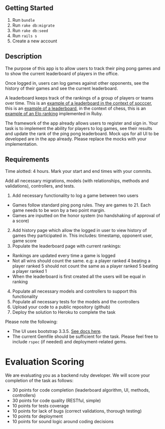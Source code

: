 ## Getting Started

1. Run `bundle`
2. Run `rake db:migrate`
3. Run `rake db:seed`
4. Run `rails s`
5. Create a new account

## Description

The purpose of this app is to allow users to track their ping pong games and to show the current leaderboard of players in the office.

Once logged in, users can log games against other opponents, see the history of their games and see the current leaderboard.

A leaderboard keeps track of the rankings of a group of players or teams over time.  This is an [example of a leaderboard in the context of socccer](http://www.fifa.com/fifa-world-ranking/ranking-table/men/), this is an [example of a leaderboard](https://ratings.fide.com/top.phtml?list=men), in the context of chess, this is an [example of an Elo ranking](https://github.com/rgho/elo.rb) implemented in Ruby.

The framework of the app already allows users to register and sign in. Your task is to implement the ability for players to log games, see their results and update the rank of the ping pong leaderboard. Mock ups for all UI to be developed are in the app already.  Please replace the mocks with your implementation.

## Requirements

Time alotted: 4 hours.
Mark your start and end times with your commits.

Add all necessary migrations, models (with relationships, methods and validations), controllers, and tests.

1. Add necessary functionality to log a game between two users
  * Games follow standard ping pong rules. They are games to 21.  Each game needs to be won by a two point margin.
  * Games are inputted on the honor system (no handshaking of approval of a score)
2. Add history page which allow the logged in user to view history of games they participated in. This includes: timestamp, opponent user, game score
3. Populate the leaderboard page with current rankings:
  * Rankings are updated every time a game is logged
  * Not all wins should count the same. e.g: a player ranked 4 beating a player ranked 5 should not count the same as a player ranked 5 beating a player ranked 1
  * When the leaderboard is first created all the users will be equal in ranking
4. Populate all necessary models and controllers to support this functionality
5. Populate all necessary tests for the models and the controllers
6. Upload your code to a public repository (github)
7. Deploy the solution to Heroku to complete the task

Please note the following:

* The UI uses bootstrap 3.3.5. [See docs here](http://getbootstrap.com/css/).
* The current Gemfile should be sufficient for the task. Please feel free to include `rspec` (if needed) and deployment-related gems.

# Evaluation Scoring

We are evaluating you as a backend ruby developer.  We will score your completion of the task as follows:

* 30 points for code completion (leaderboard algorithm, UI, methods, controllers)
* 30 points for code quality (RESTful, simple)
* 10 points for tests coverage
* 10 points for lack of bugs (correct validations, thorough testing)
* 10 points for deployment
* 10 points for sound logic around coding decisions
